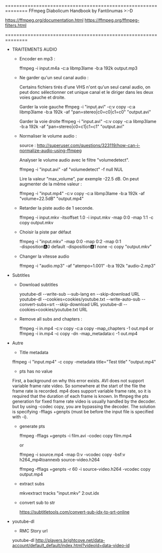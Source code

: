 ==============================================================
 FFmpeg Diabolicum Handbook by Fantônumas >:-D
 
 https://ffmpeg.org/documentation.html
 https://ffmpeg.org/ffmpeg-filters.html

==============================================================

- TRAITEMENTS AUDIO

    * Encoder en mp3 :

      ffmpeg -i input.m4a -c:a libmp3lame -b:a 192k output.mp3

    * Ne garder qu'un seul canal audio :

      Certains fichiers tirés d'une VHS n'ont qu'un seul canal audio, on peut donc sélectionner cet
      unique canal et le diriger dans les deux voies gauche et droite.

      Garder la voie gauche
      ffmpeg -i "input.avi" -c:v copy -c:a libmp3lame -b:a 192k -af "pan=stereo|c0=c0|c1=c0" "output.avi"

      Garder la voie droite
      ffmpeg -i "input.avi" -c:v copy -c:a libmp3lame -b:a 192k -af "pan=stereo|c0=c1|c1=c1" "output.avi"

    * Normaliser le volume audio :
      
      source : http://superuser.com/questions/323119/how-can-i-normalize-audio-using-ffmpeg

      Analyser le volume audio avec le filtre "volumedetect".

      ffmpeg -i "input.avi" -af "volumedetect" -f null NUL

      Lire la valeur "max_volume", par exemple -22.5 dB.
      On peut augmenter de la même valeur :

      ffmpeg -i "input.mp4" -c:v copy -c:a libmp3lame -b:a 192k -af "volume=22.5dB" "output.mp4"

    * Retarder la piste audio de 1 seconde.

      ffmpeg -i input.mkv -itsoffset 1.0 -i input.mkv -map 0:0 -map 1:1 -c copy output.mkv
      
    * Choisir la piste par défaut
    
      ffmpeg -i "input.mkv" -map 0:0 -map 0:2 -map 0:1 \
      -disposition:a:0 default -disposition:a:1 none -c copy "output.mkv"

    * Changer la vitesse audio
	
      ffmpeg -i "audio.mp3" -af "atempo=1.001" -b:a 192k "audio-2.mp3"

- Subtitles

    * Download subtitles

      youtube-dl --write-sub --sub-lang en --skip-download URL
      youtube-dl --cookies=cookies/youtube.txt --write-auto-sub --convert-subs=srt --skip-download URL
      youtube-dl --cookies=cookies/youtube.txt URL

    * Remove all subs and chapters :

      ffmpeg -i in.mp4 -c:v copy -c:a copy -map_chapters -1 out.mp4
      or
      ffmpeg -i in.mp4 -c copy -dn -map_metadata:c -1 out.mp4

- Autre

    * Title metadata
    
    ffmpeg -i "input.mp4" -c copy -metadata title="Test title" "output.mp4"
    
    * pts has no value

    First, a background on why this error exists.
    AVI does not support variable frame rate video.
    So somewhere at the start of the file the frame rate is recorded.
    mp4 does support variable frame rate, so it is required that
    the duration of each frame is known. In ffmpeg the pts generation
    for fixed frame rate video is usually handled by the decoder.
    but by using -codec copy, you are bypassing the decoder.
    The solution is specifying -fflags +genpts (must be before
    the input file is specified with -i).

    * generate pts

        ffmpeg -fflags +genpts -i film.avi -codec copy film.mp4
        
        or
        
        ffmpeg -i source.mp4 -map 0:v -vcodec copy -bsf:v h264_mp4toannexb source-video.h264
        
        ffmpeg -fflags +genpts -r 60 -i source-video.h264 -vcodec copy output.mp4

    * extract subs
        
        mkvextract tracks "input.mkv" 2:out.idx
        
    * convert sub to str
        
        https://subtitletools.com/convert-sub-idx-to-srt-online

- youtube-dl

    * RMC Story url
    
    youtube-dl http://players.brightcove.net/data-account/default_default/index.html?videoId=data-video-id
        

